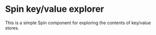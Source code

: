 # Spin key/value explorer

This is a simple Spin component for exploring the contents of key/value stores.

